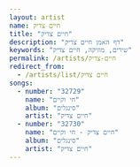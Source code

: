 ```yaml
---
layout: artist
name: חיים צדיק
title: "חיים צדיק"
description: "דף האמן חיים צדיק"
keywords: "שירים, מוזיקה, חיים צדיק"
permalink: /artists/חיים-צדיק
redirect_from:
  - /artists/list/חיים צדיק
songs:
  - number: "32729"
    name: "חי וקיים"
    album: "סינגלים"
    artist: "חיים צדיק"
  - number: "32730"
    name: "חיים צדיק - חי וקיים"
    album: "סינגלים"
    artist: "חיים צדיק"
---
```

